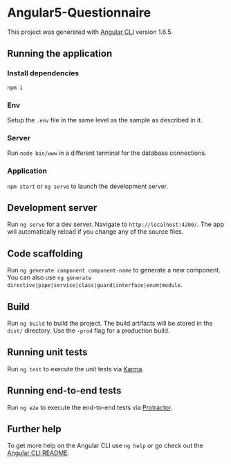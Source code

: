 # Angular5-Questionnaire

This project was generated with [Angular CLI](https://github.com/angular/angular-cli) version 1.6.5.

## Running the application

### Install dependencies
`npm i`

### Env

Setup the  `.env` file in the same level as the sample as described in it.

### Server

Run `node bin/www` in a different terminal for the database connections.

### Application

`npm start` or `ng serve` to launch the development server.

## Development server

Run `ng serve` for a dev server. Navigate to `http://localhost:4200/`. The app will automatically reload if you change any of the source files.

## Code scaffolding

Run `ng generate component component-name` to generate a new component. You can also use `ng generate directive|pipe|service|class|guard|interface|enum|module`.

## Build

Run `ng build` to build the project. The build artifacts will be stored in the `dist/` directory. Use the `-prod` flag for a production build.

## Running unit tests

Run `ng test` to execute the unit tests via [Karma](https://karma-runner.github.io).

## Running end-to-end tests

Run `ng e2e` to execute the end-to-end tests via [Protractor](http://www.protractortest.org/).

## Further help

To get more help on the Angular CLI use `ng help` or go check out the [Angular CLI README](https://github.com/angular/angular-cli/blob/master/README.md).
